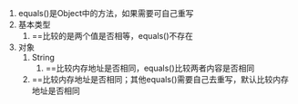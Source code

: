1. equals()是Object中的方法，如果需要可自己重写
2. 基本类型
   1. ==比较的是两个值是否相等，equals()不存在
3. 对象
   1. String
      1. ==比较内存地址是否相同，equals()比较两者内容是否相同
   2. ==比较内存地址是否相同；其他equals()需要自己去重写，默认比较内存地址是否相同